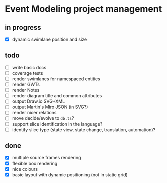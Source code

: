 # Event Modeling project management

## in progress

- [x] dynamic swimlane position and size

## todo

- [ ] write basic docs
- [ ] coverage tests
- [ ] render swimlanes for namespaced entities
- [ ] render GWTs
- [ ] render Notes
- [ ] render diagram title and common attributes
- [ ] output Draw.io SVG+XML
- [ ] output Martin's Miro JSON (in SVG?)
- [ ] render nicer relations
- [ ] move decide/evolve to `db.ts`?
- [ ] support slice identification in the language?
- [ ] identify slice type (state view, state change, translation, automation)?

## done

- [x] multiple source frames rendering
- [x] flexible box rendering
- [x] nice colours
- [x] basic layout with dynamic positioning (not in static grid)
